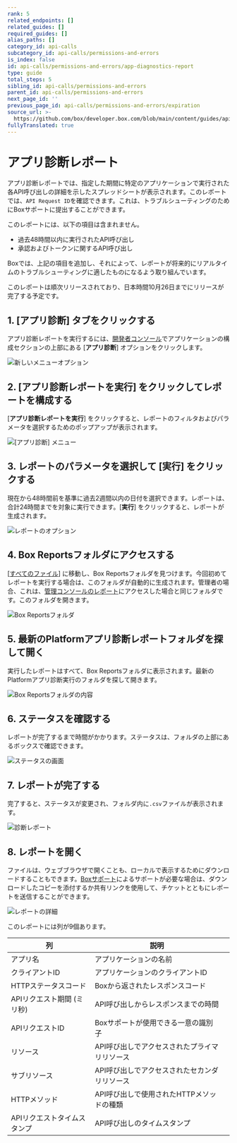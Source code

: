 ```yaml
---
rank: 5
related_endpoints: []
related_guides: []
required_guides: []
alias_paths: []
category_id: api-calls
subcategory_id: api-calls/permissions-and-errors
is_index: false
id: api-calls/permissions-and-errors/app-diagnostics-report
type: guide
total_steps: 5
sibling_id: api-calls/permissions-and-errors
parent_id: api-calls/permissions-and-errors
next_page_id: ''
previous_page_id: api-calls/permissions-and-errors/expiration
source_url: >-
  https://github.com/box/developer.box.com/blob/main/content/guides/api-calls/permissions-and-errors/app-diagnostics-report.md
fullyTranslated: true
---
```

# アプリ診断レポート

アプリ診断レポートでは、指定した期間に特定のアプリケーションで実行された各API呼び出しの詳細を示したスプレッドシートが表示されます。このレポートでは、`API Request ID`を確認できます。これは、トラブルシューティングのためにBoxサポートに提出することができます。

<Message type="warning">

このレポートには、以下の項目は含まれません。

* 過去48時間以内に実行されたAPI呼び出し
* 承認およびトークンに関するAPI呼び出し

Boxでは、上記の項目を追加し、それによって、レポートが将来的にリアルタイムのトラブルシューティングに適したものになるよう取り組んでいます。

</Message>

<Message type="notice">

このレポートは順次リリースされており、日本時間10月26日までにリリースが完了する予定です。

</Message>

## 1. \[**アプリ診断**] タブをクリックする

アプリ診断レポートを実行するには、[開発者コンソール][console]でアプリケーションの構成セクションの上部にある \[**アプリ診断**] オプションをクリックします。

<ImageFrame center shadow>

![新しいメニューオプション](./images/New-Menu-Option.png)

</ImageFrame>

## 2. \[**アプリ診断レポートを実行**] をクリックしてレポートを構成する

\[**アプリ診断レポートを実行**] をクリックすると、レポートのフィルタおよびパラメータを選択するためのポップアップが表示されます。

<ImageFrame center shadow>

![\[アプリ診断\] メニュー](./images/Menu-Option-Screen.png)

</ImageFrame>

## 3. レポートのパラメータを選択して \[**実行**] をクリックする

現在から48時間前を基準に過去2週間以内の日付を選択できます。レポートは、合計24時間までを対象に実行できます。\[**実行**] をクリックすると、レポートが生成されます。

<ImageFrame center shadow>

![レポートのオプション](./images/Report-Option-Screen.png)

</ImageFrame>

## 4. Box Reportsフォルダにアクセスする

\[[すべてのファイル][allfiles]] に移動し、Box Reportsフォルダを見つけます。今回初めてレポートを実行する場合は、このフォルダが自動的に生成されます。管理者の場合、これは、[管理コンソールのレポート][reports]にアクセスした場合と同じフォルダです。このフォルダを開きます。

<ImageFrame center shadow>

![Box Reportsフォルダ](./images/Box-Report-Folder.png)

</ImageFrame>

## 5. 最新のPlatformアプリ診断レポートフォルダを探して開く

実行したレポートはすべて、Box Reportsフォルダに表示されます。最新のPlatformアプリ診断実行のフォルダを探して開きます。

<ImageFrame center shadow>

![Box Reportsフォルダの内容](./images/Box-Report-Folder-Contents.png)

</ImageFrame>

## 6. ステータスを確認する

レポートが完了するまで時間がかかります。ステータスは、フォルダの上部にあるボックスで確認できます。

<ImageFrame center shadow>

![ステータスの画面](./images/App-Diagnostics-Status.png)

</ImageFrame>

## 7. レポートが完了する

完了すると、ステータスが変更され、フォルダ内に`.csv`ファイルが表示されます。

<ImageFrame center shadow>

![診断レポート](./images/Diagnostics-Report.png)

</ImageFrame>

## 8. レポートを開く

ファイルは、ウェブブラウザで開くことも、ローカルで表示するためにダウンロードすることもできます。[Boxサポート][support]によるサポートが必要な場合は、ダウンロードしたコピーを添付するか共有リンクを使用して、チケットとともにレポートを送信することができます。

<ImageFrame center shadow>

![レポートの詳細](./images/Report-Details.png)

</ImageFrame>

このレポートには列が9個あります。

<!-- markdownlint-disable line-length -->

| 列                | 説明                       |   |
| ---------------- | ------------------------ | - |
| アプリ名             | アプリケーションの名前              |   |
| クライアントID         | アプリケーションのクライアントID        |   |
| HTTPステータスコード     | Boxから返されたレスポンスコード        |   |
| APIリクエスト期間 (ミリ秒) | API呼び出しからレスポンスまでの時間      |   |
| APIリクエストID       | Boxサポートが使用できる一意の識別子      |   |
| リソース             | API呼び出しでアクセスされたプライマリリソース |   |
| サブリソース           | API呼び出しでアクセスされたセカンダリリソース |   |
| HTTPメソッド         | API呼び出しで使用されたHTTPメソッドの種類 |   |
| APIリクエストタイムスタンプ  | API呼び出しのタイムスタンプ          |   |

[support]: https://support.box.com/hc/en-us/requests/new

[console]: https://app.box.com/developers/console

[allfiles]: https://app.box.com/folder/0

<!-- i18n-enable localize-links -->

[reports]: https://support.box.com/hc/ja/articles/360043696534-レポートの実行

<!-- i18n-disable localize-links -->
